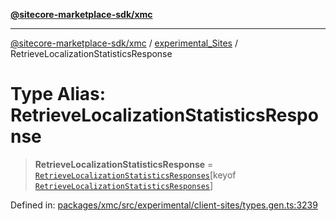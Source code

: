 [**@sitecore-marketplace-sdk/xmc**](../../../../README.md)

***

[@sitecore-marketplace-sdk/xmc](../../../../README.md) / [experimental\_Sites](../README.md) / RetrieveLocalizationStatisticsResponse

# Type Alias: RetrieveLocalizationStatisticsResponse

> **RetrieveLocalizationStatisticsResponse** = [`RetrieveLocalizationStatisticsResponses`](RetrieveLocalizationStatisticsResponses.md)\[keyof [`RetrieveLocalizationStatisticsResponses`](RetrieveLocalizationStatisticsResponses.md)\]

Defined in: [packages/xmc/src/experimental/client-sites/types.gen.ts:3239](https://github.com/Sitecore/marketplace-sdk/blob/main/packages/xmc/src/experimental/client-sites/types.gen.ts#L3239)
